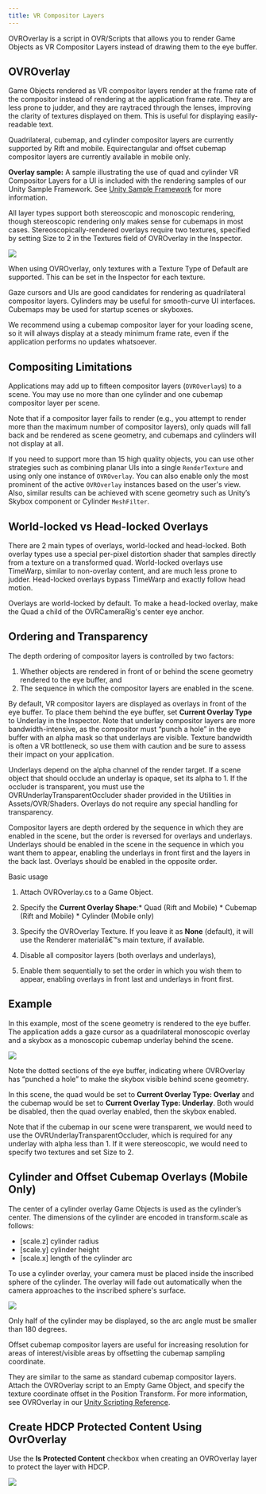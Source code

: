 ```yaml
---
title: VR Compositor Layers
---
```


OVROverlay is a script in OVR/Scripts that allows you to render Game Objects as VR Compositor Layers instead of drawing them to the eye buffer. 

## OVROverlay

Game Objects rendered as VR compositor layers render at the frame rate of the compositor instead of rendering at the application frame rate. They are less prone to judder, and they are raytraced through the lenses, improving the clarity of textures displayed on them. This is useful for displaying easily-readable text.

Quadrilateral, cubemap, and cylinder compositor layers are currently supported by Rift and mobile. Equirectangular and offset cubemap compositor layers are currently available in mobile only.

**Overlay sample:** A sample illustrating the use of quad and cylinder VR Compositor Layers for a UI is included with the rendering samples of our Unity Sample Framework. See [Unity Sample Framework](/documentation/unity/latest/concepts/unity-sample-framework/) for more information. 

All layer types support both stereoscopic and monoscopic rendering, though stereoscopic rendering only makes sense for cubemaps in most cases. Stereoscopically-rendered overlays require two textures, specified by setting Size to 2 in the Textures field of OVROverlay in the Inspector.

![](/images/documentationunitylatestconceptsunity-ovroverlay-0.png)

When using OVROverlay, only textures with a Texture Type of Default are supported. This can be set in the Inspector for each texture.

Gaze cursors and UIs are good candidates for rendering as quadrilateral compositor layers. Cylinders may be useful for smooth-curve UI interfaces. Cubemaps may be used for startup scenes or skyboxes.

We recommend using a cubemap compositor layer for your loading scene, so it will always display at a steady minimum frame rate, even if the application performs no updates whatsoever.

## Compositing Limitations

Applications may add up to fifteen compositor layers (`OVROverlay`s) to a scene. You may use no more than one cylinder and one cubemap compositor layer per scene.

Note that if a compositor layer fails to render (e.g., you attempt to render more than the maximum number of compositor layers), only quads will fall back and be rendered as scene geometry, and cubemaps and cylinders will not display at all.

If you need to support more than 15 high quality objects, you can use other strategies such as combining planar UIs into a single `RenderTexture` and using only one instance of `OVROverlay`. You can also enable only the most prominent of the active `OVROverlay` instances based on the user's view. Also, similar results can be achieved with scene geometry such as Unity’s Skybox component or Cylinder `MeshFilter`.

## World-locked vs Head-locked Overlays

There are 2 main types of overlays, world-locked and head-locked. Both overlay types use a special per-pixel distortion shader that samples directly from a texture on a transformed quad. World-locked overlays use TimeWarp, similar to non-overlay content, and are much less prone to judder. Head-locked overlays bypass TimeWarp and exactly follow head motion.

Overlays are world-locked by default. To make a head-locked overlay, make the Quad a child of the OVRCameraRig's center eye anchor.

## Ordering and Transparency

The depth ordering of compositor layers is controlled by two factors: 

1. Whether objects are rendered in front of or behind the scene geometry rendered to the eye buffer, and
2. The sequence in which the compositor layers are enabled in the scene.


By default, VR compositor layers are displayed as overlays in front of the eye buffer. To place them behind the eye buffer, set **Current Overlay Type** to Underlay in the Inspector. Note that underlay compositor layers are more bandwidth-intensive, as the compositor must “punch a hole” in the eye buffer with an alpha mask so that underlays are visible. Texture bandwidth is often a VR bottleneck, so use them with caution and be sure to assess their impact on your application.

Underlays depend on the alpha channel of the render target. If a scene object that should occlude an underlay is opaque, set its alpha to 1. If the occluder is transparent, you must use the OVRUnderlayTransparentOccluder shader provided in the Utilities in Assets/OVR/Shaders. Overlays do not require any special handling for transparency.

Compositor layers are depth ordered by the sequence in which they are enabled in the scene, but the order is reversed for overlays and underlays. Underlays should be enabled in the scene in the sequence in which you want them to appear, enabling the underlays in front first and the layers in the back last. Overlays should be enabled in the opposite order.

Basic usage

1. Attach OVROverlay.cs to a Game Object.
2. Specify the **Current Overlay Shape**:* Quad (Rift and Mobile) * Cubemap (Rift and Mobile) * Cylinder (Mobile only) 


3. Specify the OVROverlay Texture. If you leave it as **None** (default), it will use the Renderer materialâ€™s main texture, if available.
4. Disable all compositor layers (both overlays and underlays),
5. Enable them sequentially to set the order in which you wish them to appear, enabling overlays in front last and underlays in front first.


## Example

In this example, most of the scene geometry is rendered to the eye buffer. The application adds a gaze cursor as a quadrilateral monoscopic overlay and a skybox as a monoscopic cubemap underlay behind the scene.

![](/images/documentationunitylatestconceptsunity-ovroverlay-1.png)

Note the dotted sections of the eye buffer, indicating where OVROverlay has “punched a hole” to make the skybox visible behind scene geometry.

In this scene, the quad would be set to **Current Overlay Type: Overlay** and the cubemap would be set to **Current Overlay Type: Underlay**. Both would be disabled, then the quad overlay enabled, then the skybox enabled.

Note that if the cubemap in our scene were transparent, we would need to use the OVRUnderlayTransparentOccluder, which is required for any underlay with alpha less than 1. If it were stereoscopic, we would need to specify two textures and set Size to 2.

## Cylinder and Offset Cubemap Overlays (Mobile Only)

The center of a cylinder overlay Game Objects is used as the cylinder’s center. The dimensions of the cylinder are encoded in transform.scale as follows:

* [scale.z] cylinder radius
* [scale.y] cylinder height
* [scale.x] length of the cylinder arc


To use a cylinder overlay, your camera must be placed inside the inscribed sphere of the cylinder. The overlay will fade out automatically when the camera approaches to the inscribed sphere's surface.

![](/images/documentationunitylatestconceptsunity-ovroverlay-2.png)

Only half of the cylinder may be displayed, so the arc angle must be smaller than 180 degrees.

Offset cubemap compositor layers are useful for increasing resolution for areas of interest/visible areas by offsetting the cubemap sampling coordinate.

They are similar to the same as standard cubemap compositor layers. Attach the OVROverlay script to an Empty Game Object, and specify the texture coordinate offset in the Position Transform. For more information, see OVROverlay in our [Unity Scripting Reference](/documentation/unity/latest/concepts/unity-reference-scripting/). 

## Create HDCP Protected Content Using OvrOverlay

Use the **Is Protected Content** checkbox when creating an OVROverlay layer to protect the layer with HDCP.



![](/images/documentationunitylatestconceptsunity-ovroverlay-3.png)


